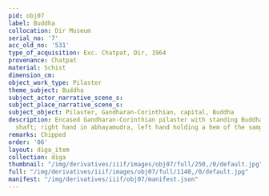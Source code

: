 ```yaml
---
pid: obj07
label: Buddha
collocation: Dir Museum
serial_no: '7'
acc_old_no: '531'
type_of_acquisition: Exc. Chatpat, Dir, 1964
provenance: Chatpat
material: Schist
dimension_cm: 
object_work_type: Pilaster
theme_subject: Buddha
subject_actor_narrative_scene_s: 
subject_place_narrative_scene_s: 
subject_object: Pilaster, Gandharan-Corinthian, capital, Buddha
description: Encased Gandharan-Corinthian pilaster with standing Buddha against the
  shaft; right hand in abhayamudra, left hand holding a hem of the samghati
remarks: Chipped
order: '06'
layout: diga_item
collection: diga
thumbnail: "/img/derivatives/iiif/images/obj07/full/250,/0/default.jpg"
full: "/img/derivatives/iiif/images/obj07/full/1140,/0/default.jpg"
manifest: "/img/derivatives/iiif/obj07/manifest.json"
---
```

